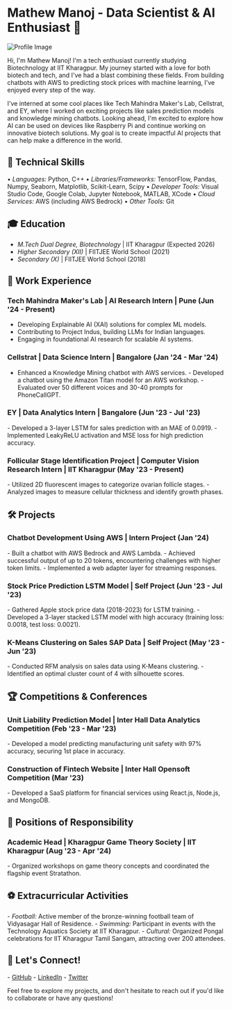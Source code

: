 # Mathew Manoj - Data Scientist & AI Enthusiast 🌟

![Profile Image](assets/profile.jpg)



Hi, I'm Mathew Manoj! I'm a tech enthusiast currently studying Biotechnology at IIT Kharagpur. My journey started with a love for both biotech and tech, and I've had a blast combining these fields. From building chatbots with AWS to predicting stock prices with machine learning, I've enjoyed every step of the way.

I've interned at some cool places like Tech Mahindra Maker's Lab, Cellstrat, and EY, where I worked on exciting projects like sales prediction models and knowledge mining chatbots. Looking ahead, I'm excited to explore how AI can be used on devices like Raspberry Pi and continue working on innovative biotech solutions. My goal is to create impactful AI projects that can help make a difference in the world.

## 🚀 Technical Skills
•⁠  ⁠*Languages:* Python, C++
•⁠  ⁠*Libraries/Frameworks:* TensorFlow, Pandas, Numpy, Seaborn, Matplotlib, Scikit-Learn, Scipy
•⁠  ⁠*Developer Tools:* Visual Studio Code, Google Colab, Jupyter Notebook, MATLAB, XCode
•⁠  ⁠*Cloud Services:* AWS (including AWS Bedrock)
•⁠  ⁠*Other Tools:* Git

## 🎓 Education
- ⁠*M.Tech Dual Degree, Biotechnology* | IIT Kharagpur (Expected 2026)
- *Higher Secondary (XII)* |            FIITJEE World School (2021)
- ⁠*Secondary (X)* |                    FIITJEE World School (2018)

## 💼 Work Experience
### Tech Mahindra Maker's Lab | AI Research Intern | Pune (Jun '24 - Present)
-  ⁠Developing Explainable AI (XAI) solutions for complex ML models.
-  ⁠Contributing to Project Indus, building LLMs for Indian languages.
-  ⁠Engaging in foundational AI research for scalable AI systems.

### Cellstrat | Data Science Intern | Bangalore (Jan '24 - Mar '24)
-  ⁠Enhanced a Knowledge Mining chatbot with AWS services.
-⁠  ⁠Developed a chatbot using the Amazon Titan model for an AWS workshop.
-⁠  ⁠Evaluated over 50 different voices and 30-40 prompts for PhoneCallGPT.

### EY | Data Analytics Intern | Bangalore (Jun '23 - Jul '23)
-⁠  ⁠Developed a 3-layer LSTM for sales prediction with an MAE of 0.0919.
-⁠  Implemented LeakyReLU activation and MSE loss for high prediction accuracy.

### Follicular Stage Identification Project | Computer Vision Research Intern | IIT Kharagpur (May '23 - Present)
-⁠  Utilized 2D fluorescent images to categorize ovarian follicle stages.
-⁠  Analyzed images to measure cellular thickness and identify growth phases.

## 🛠️ Projects
### Chatbot Development Using AWS | Intern Project (Jan '24)
-⁠  ⁠Built a chatbot with AWS Bedrock and AWS Lambda.
-⁠  Achieved successful output of up to 20 tokens, encountering challenges with higher token limits.
-⁠  Implemented a web adapter layer for streaming responses.

### Stock Price Prediction LSTM Model | Self Project (Jun '23 - Jul '23)
-⁠  ⁠Gathered Apple stock price data (2018-2023) for LSTM training.
-⁠  ⁠Developed a 3-layer stacked LSTM model with high accuracy (training loss: 0.0018, test loss: 0.0021).

### K-Means Clustering on Sales SAP Data | Self Project (May '23 - Jun '23)
-⁠  ⁠Conducted RFM analysis on sales data using K-Means clustering.
-⁠  ⁠Identified an optimal cluster count of 4 with silhouette scores.

## 🏆 Competitions & Conferences
### Unit Liability Prediction Model | Inter Hall Data Analytics Competition (Feb '23 - Mar '23)
-⁠  ⁠Developed a model predicting manufacturing unit safety with 97% accuracy, securing 1st place in accuracy.

### Construction of Fintech Website | Inter Hall Opensoft Competition (Mar '23)
-⁠  ⁠Developed a SaaS platform for financial services using React.js, Node.js, and MongoDB.

## 🏅 Positions of Responsibility
### Academic Head | Kharagpur Game Theory Society | IIT Kharagpur (Aug '23 - Apr '24)
-⁠  ⁠Organized workshops on game theory concepts and coordinated the flagship event Stratathon.

## ⚽ Extracurricular Activities
-⁠  ⁠*Football:* Active member of the bronze-winning football team of Vidyasagar Hall of Residence.
-⁠  ⁠*Swimming:* Participant in events with the Technology Aquatics Society at IIT Kharagpur.
-⁠  ⁠*Cultural:* Organized Pongal celebrations for IIT Kharagpur Tamil Sangam, attracting over 200 attendees.

## 🔗 Let's Connect!
-⁠  ⁠[GitHub](https://github.com/mathew-2)
-⁠  ⁠[LinkedIn](https://www.linkedin.com/in/mathew-manoj)
-⁠  ⁠[Twitter](https://x.com/mattdraco13)


Feel free to explore my projects, and don't hesitate to reach out if you'd like to collaborate or have any questions!
